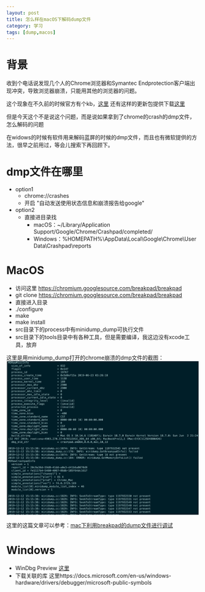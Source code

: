 ```yaml
---
layout: post
title: 怎么样在macOS下解码dump文件
category: 学习
tags: [dump,macos]
---
```


# 背景

收到个电话说发现几个人的Chrome浏览器和Symantec Endprotection客户端出现冲突，导致浏览器崩溃，只能用其他的浏览器的问题。

这个现象在不久前的时候官方有个kb，[这里]("https://support.symantec.com/us/en/article.tech256047.html")
还有这样的更新包提供下载[这里]("https://support.symantec.com/us/en/article.info5196.html")

但是今天这个不是说这个问题，而是说如果拿到了chrome的crash的dmp文件，怎么解码的问题

在widows的时候有软件用来解码蓝屏的时候的dmp文件，而且也有微软提供的方法，很早之前用过，等会儿搜索下再回顾下。


# dmp文件在哪里

- option1
  - chrome://crashes
  - 开启 "自动发送使用状态信息和崩溃报告给google"
- option2
  - 直接进目录找
    - macOS：~/Library/Application Support/Google/Chrome/Crashpad/completed/
    - Windows：%HOMEPATH%\AppData\Local\Google\Chrome\User Data\Crashpad\reports

# MacOS

- 访问这里 https://chromium.googlesource.com/breakpad/breakpad
- git clone https://chromium.googlesource.com/breakpad/breakpad
- 直接进入目录
- ./configure
- make
- make install
- src目录下的process中有minidump_dump可执行文件
- src目录下的tools目录中有各种工具，但是需要编译，我这边没有xcode工具，放弃
  
这里是用minidump_dump打开的chrome崩溃的dmp文件的截图：
![chrome-crash](images/tupian/minidump.jpg)
  
这里的这篇文章可以参考：[mac下利用breakpad的dump文件进行调试]("https://cloud.tencent.com/developer/article/1084368")

# Windows

- WinDbg Preview [这里]("https://www.microsoft.com/zh-tw/p/windbg-preview/9pgjgd53tn86?rtc=1&activetab=pivot:overviewtab#")
- 下载关联的库 这里https://docs.microsoft.com/en-us/windows-hardware/drivers/debugger/microsoft-public-symbols



